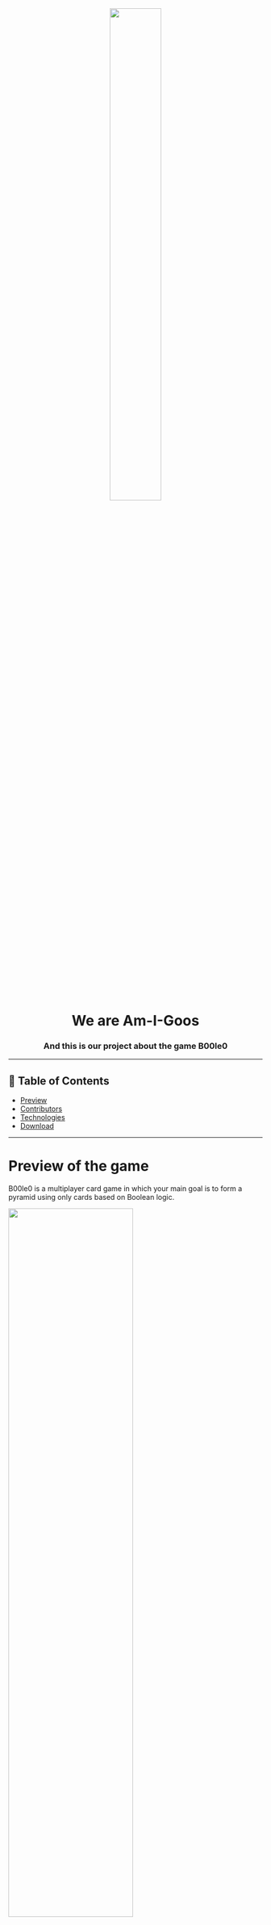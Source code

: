 <br>
<br>
<p align="center">
  <img align="center" src="https://user-images.githubusercontent.com/85336778/168472705-54d7de42-94d0-40bf-a512-d5f6f15cd134.png" height="50%" width = "45%">
</p>

<h1 align="center">We are Am-I-Goos</h1>
<h3 align="center">And this is our project about the game B00le0</h3>

---

## 📝 Table of Contents

+ [Preview](#Preview)
+ [Contributors](#Contributors)
+ [Technologies](#used-technologies)
+ [Download](#Download)

---

<h1 align=""> Preview of the game</h1> <a name = "preview"></a>

<p align = "" font-size="40">B00le0 is a multiplayer card game in which your main goal is to form a pyramid using only cards based on Boolean logic.</p>
<p align="">
  <img src = "https://user-images.githubusercontent.com/85336778/168487225-2afd4e6e-0e8e-42f3-8f21-2096d7619da6.png" height="60%" width = "70%">
 </p>

---

# Contributors

><a href = "https://github.com/AIKostov20"> Aleksander Kostov</a> - Scrum Trainer

><a href = "https://github.com/YYTodorov20"> Yoan Todorov</a>  - Back-End Developer

><a href = "https://github.com/NVDespotov20"> Nikolay Despotov</a>  - Back-End Developer

><a href = "https://github.com/APPetrova"> Alexandra Petrova</a> - QA/Designer
<br>

---

# [📄 Documentation](docs/documentation.docx)
# [📄 Presentation](https://codingburgas-my.sharepoint.com/:p:/g/personal/ssivanov19_codingburgas_bg/Ef3D5tOVSVdAn_65XNKjjNsBrI0uxP9aQ8EOq__vaUhD5w?e=lurG6j)

---
# Used technologies
- <img src="https://user-images.githubusercontent.com/85336778/168471335-47e2d66a-c812-4b33-a43c-08e9e7076ac4.png" width=30>  Visual studio (For the code)
- <img src="https://user-images.githubusercontent.com/85336778/168491597-5ece5e98-8c3a-447d-8fad-a90c1547cd0b.png" width=25> SFML (For the code)
- <img src= "https://user-images.githubusercontent.com/85336778/168470318-38113484-53ab-4b78-af06-6231e9db2483.png" width="25"> MediBang Paint (For the design)
- <img src="https://media.discordapp.net/attachments/815253581149896790/818133539903111188/Microsoft_Word_logo.png" width="25">  Word (For the documentation)
-  <img src="https://media.discordapp.net/attachments/815253581149896790/818136011359518780/kisspng-microsoft-powerpoint-computer-software-microsoft-o-5b3b3927c75c49.3318087715306079118166-rem.png" width="25"> PowerPoint (For the presentation)
-  <img src="https://user-images.githubusercontent.com/85336778/168471426-b94f8411-4b50-4d9c-9bb0-f256e96701a9.png" width="25"> Excel (For the QA documentation)
-  <img src="https://user-images.githubusercontent.com/85336778/168491891-78a91df4-65fb-46ad-a71e-732994d15a24.png" width="25"> Discord (For communication)

---

# 📥Download

<p>To download our project on your machine you just need to clone it. This can be done by pasting this text in your command prompt:</p>

<pre>git clone https://github.com/AIKostov20/LogicGame2022.git</pre>

<p>Or you can download the .zip file from the repository. Go into the "Source" folder and then click the LogicGame.sln file.</p>
